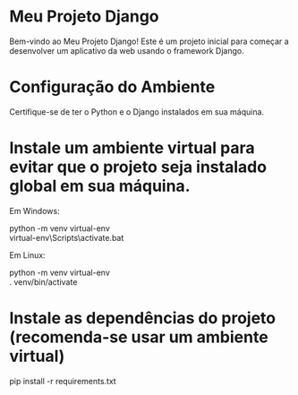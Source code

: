 # Meu Projeto Django
Bem-vindo ao Meu Projeto Django! Este é um projeto inicial para começar a desenvolver um aplicativo da web usando o framework Django.


# Configuração do Ambiente
Certifique-se de ter o Python e o Django instalados em sua máquina.


# Instale um ambiente virtual para evitar que o projeto seja instalado global em sua máquina.

Em Windows:

python -m venv virtual-env  
virtual-env\Scripts\activate.bat

Em Linux:

python -m venv virtual-env  
. venv/bin/activate


# Instale as dependências do projeto (recomenda-se usar um ambiente virtual)
pip install -r requirements.txt
